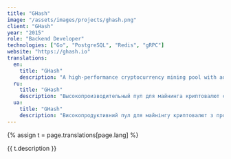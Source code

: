 ```yaml
---
title: "GHash"
image: "/assets/images/projects/ghash.png"
client: "GHash"
year: "2015"
role: "Backend Developer"
technologies: ["Go", "PostgreSQL", "Redis", "gRPC"]
website: "https://ghash.io"
translations:
  en:
    title: "GHash"
    description: "A high-performance cryptocurrency mining pool with advanced analytics and real-time monitoring capabilities."
  ru:
    title: "GHash"
    description: "Высокопроизводительный пул для майнинга криптовалют с продвинутой аналитикой и возможностями мониторинга в реальном времени."
  ua:
    title: "GHash"
    description: "Високопродуктивний пул для майнінгу криптовалют з просунутою аналітикою та можливостями моніторингу в реальному часі."
---
```


{% assign t = page.translations[page.lang] %}

{{ t.description }} 